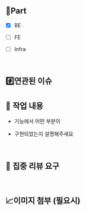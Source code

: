 <!-- 제목작성 요령 -->
<!-- [${convention}] : ${구현 내용} -->
<!-- [FEAT] : 회원 가입 구현 -->

## 📝Part
- [x] BE
- [ ] FE
- [ ] Infra

  <br/>

## #️⃣연관된 이슈
<!-- #{Issue번호} + Enter -->
<!-- ex) #17 -->
<!-- 이슈와 PR 연결을 위해 사용합니다!-->

## 🔎 작업 내용
- 기능에서 어떤 부분이
- 구현되었는지 설명해주세요

  <br/>

## 💬 집중 리뷰 요구
<!-- 리뷰어에게 특별히 봐주었으면하는 리뷰가 있다면 적어주세요. -->

  <br/>

## 📈이미지 첨부 (필요시)
